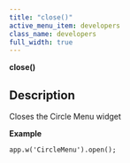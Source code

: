 ```yaml
---
title: "close()"
active_menu_item: developers
class_name: developers
full_width: true
---
```



**close()**

## Description

Closes the Circle Menu widget

**Example**

    app.w('CircleMenu').open();
     
   

